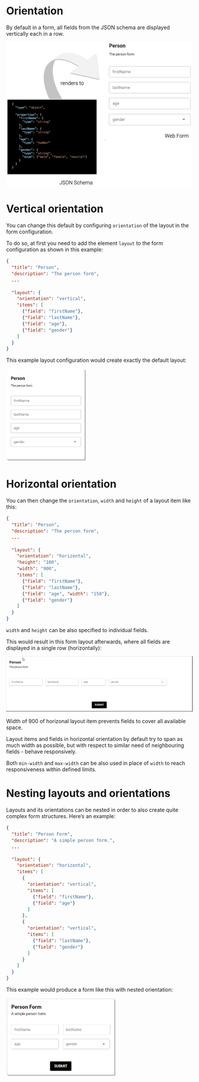 # Orientation

By default in a form, all fields from the JSON schema are displayed vertically each in a row.

![](../img/grafik-20201023-084022.png)

# Vertical orientation

You can change this default by configuring `orientation` of the layout in the form configuration.

To do so, at first you need to add the element `layout` to the form configuration as shown in this example:

```json
{
  "title": "Person",
  "description": "The person form",  
  ...
  
  "layout": {
    "orientation": "vertical",
    "items": [
      {"field": "firstName"},
      {"field": "lastName"},
      {"field": "age"},
      {"field": "gender"}
    ]
  }
}
```

This example layout configuration would create exactly the default layout:

![](../img/grafik-20201023-100242.png)

# Horizontal orientation

You can then change the `orientation`, `width` and `height` of a layout item like this:

```json
{
  "title": "Person",
  "description": "The person form",  
  ...
  
  "layout": {
    "orientation": "horizontal",
    "height": "100",
    "width": "900",
    "items": [
      {"field": "firstName"},
      {"field": "lastName"},
      {"field": "age", "width": "150"},
      {"field": "gender"}
    ]
  }
}
```

`width` and `height` can be also specified to individual fields.

This would result in this form layout afterwards, where all fields are displayed in a single row (horizontally):

![](../img/image-20210319-064428.png)

Width of 900 of horizonal layout item prevents fields to cover all available space.

Layout items and fields in horizontal orientation by default try to span as much width as possible, but with respect to similar need of neighbouring fields - behave responsively.

Both `min-width` and `max-width` can be also used in place of `width` to reach responsiveness within defined limits.

# Nesting layouts and orientations

Layouts and its orientations can be nested in order to also create quite complex form structures. Here’s an example:

```json
{
  "title": "Person Form",
  "description": "A simple person form.",  
  ...
  
  "layout": {
    "orientation": "horizontal",
    "items": [
      {
        "orientation": "vertical",
        "items": [
          {"field": "firstName"},
          {"field": "age"}
        ]
      },
      {
        "orientation": "vertical",
        "items": [
          {"field": "lastName"},
          {"field": "gender"}
        ]
      }
    ]
  } 
}
```

This example would produce a form like this with nested orientation:

![](../img/grafik-20201023-101109.png)
